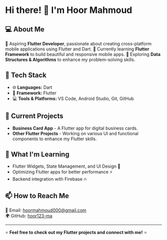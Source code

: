 # Hi there! 👋 I'm Hoor Mahmoud

## 💻 About Me

🚀 Aspiring **Flutter Developer**, passionate about creating cross-platform mobile applications using Flutter and Dart.
📱 Currently learning **Flutter Framework** to build beautiful and responsive mobile apps.
📖 Exploring **Data Structures & Algorithms** to enhance my problem-solving skills.

## 🔧 Tech Stack

- 🌐 **Languages:** Dart
- 📱 **Framework:** Flutter
- 💻 **Tools & Platforms:** VS Code, Android Studio, Git, GitHub

## 📌 Current Projects

- **Business Card App** - A Flutter app for digital business cards.
- **Other Flutter Projects** - Working on various UI and functional components to enhance my Flutter skills.

## 🚀 What I'm Learning

- Flutter Widgets, State Management, and UI Design 📱
- Optimizing Flutter apps for better performance ⚡
- Backend integration with Firebase 🔥

## 📫 How to Reach Me

📩 Email: [hoormahmoud000@gmail.com](mailto:hoormahmoud000@gmail.com)  
🌍 GitHub: [hoor123-ma](https://github.com/hoor123-ma)

---
⭐ **Feel free to check out my Flutter projects and connect with me!** ⭐


